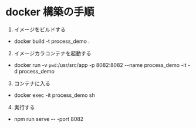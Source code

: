 # docker 構築の手順
1. イメージをビルドする
- docker build -t process_demo .
2. イメージカラコンテナを起動する
- docker run -v `pwd`:/usr/src/app -p 8082:8082 --name process_demo -it -d process_demo
3. コンテナに入る
- docker exec -it process_demo sh
4. 実行する
- npm run serve -- -port 8082